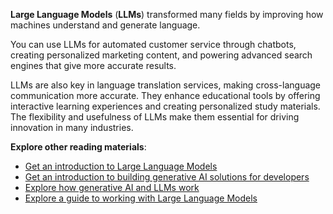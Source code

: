 **Large Language Models** (**LLMs**) transformed many fields by improving how machines understand and generate language.

You can use LLMs for automated customer service through chatbots, creating personalized marketing content, and powering advanced search engines that give more accurate results.

LLMs are also key in language translation services, making cross-language communication more accurate. They enhance educational tools by offering interactive learning experiences and creating personalized study materials. The flexibility and usefulness of LLMs make them essential for driving innovation in many industries.

**Explore other reading materials**:

- [Get an introduction to Large Language Models](/training/modules/introduction-large-language-models/?azure-portal=true)
- [Get an introduction to building generative AI solutions for developers](/azure/developer/ai/introduction-build-generative-ai-solutions?azure-portal=true)
- [Explore how generative AI and LLMs work](/dotnet/ai/conceptual/how-genai-and-llms-work?azure-portal=true)
- [Explore a guide to working with Large Language Models](/shows/generative-ai-for-beginners/introduction-to-generative-ai-and-llms-generative-ai-for-beginners)